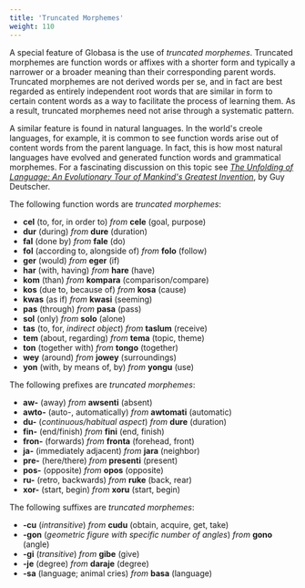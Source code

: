 ```yaml
---
title: 'Truncated Morphemes'
weight: 110
---
```


A special feature of Globasa is the use of _truncated morphemes_. Truncated morphemes are function words or affixes with a shorter form and typically a narrower or a broader meaning than their corresponding parent words. Truncated morphemes are not derived words per se, and in fact are best regarded as entirely independent root words that are similar in form to certain content words as a way to facilitate the process of learning them. As a result, truncated morphemes need not arise through a systematic pattern.

A similar feature is found in natural languages. In the world's creole languages, for example, it is common to see function words arise out of content words from the parent language. In fact, this is how most natural languages have evolved and generated function words and grammatical morphemes. For a fascinating discussion on this topic see [_The Unfolding of Language: An Evolutionary Tour of Mankind's Greatest Invention_](https://www.amazon.com/Unfolding-Language-Evolutionary-Mankinds-Invention/dp/0805080120/ref=sr_1_1?keywords=unfolding+of+language&qid=1565409086&s=gateway&sr=8-1), by Guy Deutscher.

The following function words are _truncated morphemes_:

* **cel** (to, for, in order to) _from_ **cele** (goal, purpose)
* **dur** (during) _from_ **dure** (duration)
* **fal** (done by) _from_ **fale** (do)
* **fol** (according to, alongside of) _from_ **folo** (follow)
* **ger** (would) _from_ **eger** (if)
* **har** (with, having) _from_ **hare** (have)
* **kom** (than) _from_ **kompara** (comparison/compare)
* **kos** (due to, because of) _from_ **kosa** (cause)
* **kwas** (as if) _from_ **kwasi** (seeming)
* **pas** (through) _from_ **pasa** (pass)
* **sol** (only) _from_ **solo** (alone)
* **tas** (to, for, _indirect object_) _from_ **taslum** (receive)
* **tem** (about, regarding) _from_ **tema** (topic, theme)
* **ton** (together with) _from_ **tongo** (together)
* **wey** (around) _from_ **jowey** (surroundings)
* **yon** (with, by means of, by) _from_ **yongu** (use)

The following prefixes are _truncated morphemes_:

* **aw-** (away) _from_ **awsenti** (absent)
* **awto-** (auto-, automatically) _from_ **awtomati** (automatic)
* **du-** (_continuous/habitual aspect_) _from_ **dure** (duration)
* **fin-** (end/finish) _from_ **fini** (end, finish)
* **fron-** (forwards) _from_ **fronta** (forehead, front)
* **ja-** (immediately adjacent) _from_ **jara** (neighbor)
* **pre-** (here/there) _from_ **presenti** (present)
* **pos-** (opposite) _from_ **opos** (opposite)
* **ru-** (retro, backwards) _from_ **ruke** (back, rear)
* **xor-** (start, begin) _from_ **xoru** (start, begin)

The following suffixes are _truncated morphemes_:

* **-cu** (_intransitive_) _from_ **cudu** (obtain, acquire, get, take)
* **-gon** (_geometric figure with specific number of angles_) _from_ **gono** (angle)
* **-gi** (_transitive_) _from_ **gibe** (give)
* **-je** (degree) _from_ **daraje** (degree)
* **-sa** (language; animal cries) _from_ **basa** (language)
